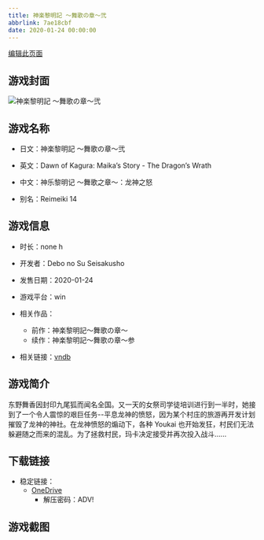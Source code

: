 ```yaml
---
title: 神楽黎明記 ～舞歌の章～弐
abbrlink: 7ae18cbf
date: 2020-01-24 00:00:00
---
```

[编辑此页面](https://github.com/ACG-3/ADV3-source/blob/main/source/_posts/games/%E7%A5%9E%E6%A5%BD%E9%BB%8E%E6%98%8E%E8%A8%98%20%EF%BD%9E%E8%88%9E%E6%AD%8C%E3%81%AE%E7%AB%A0%EF%BD%9E%E5%BC%90.md)

## 游戏封面

![神楽黎明記 ～舞歌の章～弐](https://pan.timero.xyz/d/onedrive/img_lib_001/%E7%A5%9E%E6%A5%BD%E9%BB%8E%E6%98%8E%E8%A8%98%20%EF%BD%9E%E8%88%9E%E6%AD%8C%E3%81%AE%E7%AB%A0%EF%BD%9E%E5%BC%90_cover.avif)


## 游戏名称

- 日文：神楽黎明記 ～舞歌の章～弐
- 英文：Dawn of Kagura: Maika’s Story - The Dragon’s Wrath
- 中文：神乐黎明记 ～舞歌之章～：龙神之怒

- 别名：Reimeiki 14


## 游戏信息

- 时长：none h
- 开发者：Debo no Su Seisakusho
- 发售日期：2020-01-24
- 游戏平台：win
- 相关作品：
   - 前作：神楽黎明記～舞歌の章～
   - 续作：神楽黎明記～舞歌の章～参

- 相关链接：[vndb](https://vndb.org/v27118)


## 游戏简介

东野舞香因封印九尾狐而闻名全国。又一天的女祭司学徒培训进行到一半时，她接到了一个令人震惊的艰巨任务--平息龙神的愤怒，因为某个村庄的旅游再开发计划摧毁了龙神的神社。在龙神愤怒的煽动下，各种 Youkai 也开始发狂，村民们无法躲避随之而来的混乱。为了拯救村民，玛卡决定接受并再次投入战斗......




## 下载链接

- 稳定链接：
    - [OneDrive](https://pan.timero.xyz/onedrive/adv_lib_001/%E7%A5%9E%E6%A5%BD%E9%BB%8E%E6%98%8E%E8%A8%98%20%EF%BD%9E%E8%88%9E%E6%AD%8C%E3%81%AE%E7%AB%A0%EF%BD%9E%E5%BC%90)
        - 解压密码：ADV!



## 游戏截图


